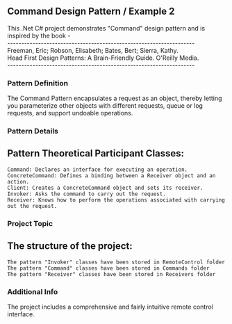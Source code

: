 ## Command Design Pattern / Example 2

This .Net C# project demonstrates "Command" design pattern and is inspired by the book -   
	-------------------------------------------------------------------  
	Freeman, Eric; Robson, Elisabeth; Bates, Bert; Sierra, Kathy.   
	Head First Design Patterns: A Brain-Friendly Guide. O'Reilly Media.  
	-------------------------------------------------------------------

### Pattern Definition

The Command Pattern encapsulates a request as an object, thereby letting you parameterize other 
objects with different requests, queue or log requests, and support undoable operations.

### Pattern Details

Pattern Theoretical Participant Classes:
---------------------------------------
	Command: Declares an interface for executing an operation.
	ConcreteCommand: Defines a binding between a Receiver object and an action.
	Client: Creates a ConcreteCommand object and sets its receiver.
	Invoker: Asks the command to carry out the request.
	Receiver: Knows how to perform the operations associated with carrying out the request.

### Project Topic

The structure of the project:
----------------------------
	The pattern "Invoker" classes have been stored in RemoteControl folder
	The pattern "Command" classes have been stored in Commands folder
	The pattern "Receiver" classes have been stored in Receivers folder

### Additional Info	

The project includes a comprehensive and fairly intuitive remote control interface.
